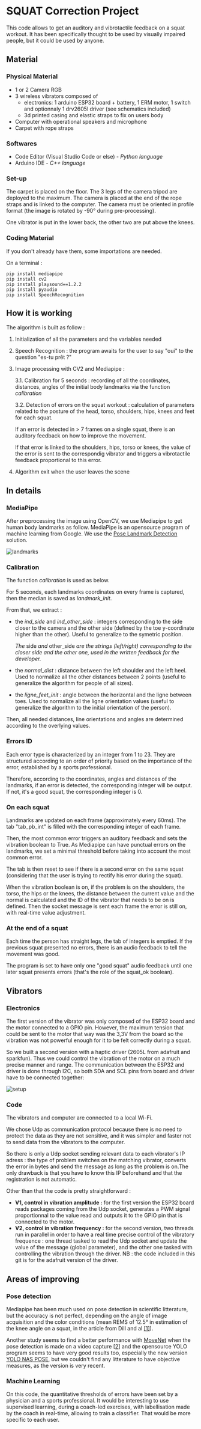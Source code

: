 # SQUAT Correction Project

This code allows to get an auditory and vibrotactile feedback on a squat workout. It has been specifically thought to be used by visually impaired people, but it could be used by anyone. 

## Material

### Physical Material 

- 1 or 2 Camera RGB
- 3 wireless vibrators composed of
     - electronics: 1 arduino ESP32 board + battery, 1 ERM motor, 1 switch and optionnaly 1 drv2605l driver (see schematics included)
     - 3d printed casing and elastic straps to fix on users body
- Computer with operational speakers and microphone
- Carpet with rope straps


### Softwares

- Code Editor (Visual Studio Code or else) - *Python language*
- Arduino IDE - *C++ language*

### Set-up
The carpet is placed on the floor. The 3 legs of the camera tripod are deployed to the maximum. The camera is placed at the end of the rope straps and is linked to the computer. The camera must be oriented in profile format (the image is rotated by -90° during pre-processing). 

One vibrator is put in the lower back, the other two are put above the knees. 

### Coding Material

If you don't already have them, some importations are needed.

On a terminal : 

```
pip install mediapipe
pip install cv2
pip install playsound==1.2.2
pip install pyaudio
pip install SpeechRecognition
```

## How it is working


The algorithm is built as follow :

1. Initialization of all the parameters and the variables needed
   
2.  Speech Recognition : the program awaits for the user to say "oui" to the question "es-tu prêt ?"

3.  Image processing with CV2 and Mediapipe : 

     3.1. Calibration for 5 seconds : recording of all the coordinates, distances, angles of the initial body landmarks via the function *calibration*

     3.2. Detection of errors on the squat workout : calculation of parameters related to the posture of the head, torso, shoulders, hips, knees and feet for each squat.

    If an error is detected in > 7 frames on a single squat, there is an auditory feedback on how to improve the movement.
    
    If that error is linked to the shoulders, hips, torso or knees, the value of the error is sent to the correspondig vibrator and triggers a vibrotactile feedback proportional to this error.

4.  Algorithm exit when the user leaves the scene



## In details 

### MediaPipe

After preprocessing the image using OpenCV, we use Mediapipe to get human body landmarks as follow. MediaPipe is an opensource program of machine learning from Google. We use the [Pose Landmark Detection](https://developers.google.com/mediapipe/solutions/vision/pose_landmarker) solution. 

![landmarks](https://camo.githubusercontent.com/54e5f06106306c59e67acc44c61b2d3087cc0a6ee7004e702deb1b3eb396e571/68747470733a2f2f6d65646961706970652e6465762f696d616765732f6d6f62696c652f706f73655f747261636b696e675f66756c6c5f626f64795f6c616e646d61726b732e706e67)



### Calibration

The function *calibration* is used as below. 

For 5 seconds, each landmarks coordinates on every frame is captured, then the median is saved as *landmark_init*.

From that, we extract :
- the *ind_side* and *ind_other_side* : integers  corresponding to the side closer to the camera and the other side (defined by the toe y-coordinate higher than the other). Useful to generalize to the symetric position. 
    
    *The* side *and* other_side *are the strings (left/right) corresponding to the closer side and the other one, used in the written feedback for the developer.*

- the *normal_dist* : distance between the left shoulder and the left heel. Used to normalize all the other distances between 2 points (useful to generalize the algorithm for people of all sizes).

- the *ligne_feet_init* : angle between the horizontal and the ligne between toes. Used to normalize all the ligne orientation values (useful to generalize the algorithm to the initial orientation of the person).

Then, all needed distances, line orientations and angles are determined according to the overlying values. 


### Errors ID

Each error type is characterized by an integer from 1 to 23. They are structured according to an order of priority based on the importance of the error, established by a sports professional.

Therefore, according to the coordinates, angles and distances of the landmarks, if an error is detected, the corresponding integer will be output. If not, it's a good squat, the corresponding integer is 0. 


### On each squat

Landmarks are updated on each frame (approximately every 60ms). The tab "tab_pb_int" is filled with the corresponding integer of each frame.

Then, the most common error triggers an auditory feedback and sets the vibration boolean to True. 
As Mediapipe can have punctual errors on the landmarks, we set a minimal threshold before taking into account the most common error. 


The tab is then reset to see if there is a second error on the same squat (considering that the user is trying to rectify his error during the squat). 

When the vibration boolean is on, if the problem is on the shoulders, the torso, the hips or the knees, the distance between the current value and the normal is calculated and the ID of the vibrator that needs to be on is defined. Then the socket message is sent each frame the error is still on, with real-time value adjustment. 


### At the end of a squat 
Each time the person has straight legs, the tab of integers is emptied. 
If the previous squat presented no errors, there is an audio feedback to tell the movement was good. 

The program is set to have only one "good squat" audio feedback until one later squat presents errors (that's the role of the squat_ok boolean). 

## Vibrators

### Electronics
The first version of the vibrator was only composed of the ESP32 board and the motor connected to a GPIO pin. However, the maximum tension that could be sent to the motor that way was the 3,3V from the board so the vibration was not powerful enough for it to be felt correctly during a squat.

So we built a second version with a haptic driver (2605L from adafruit and sparkfun). Thus we could control the vibration of the motor on a much precise manner and range. The communication between the ESP32 and driver is done through I2C, so both SDA and SCL pins from board and driver have to be connected together:

![setup](https://github.com/ClaireHzl/Projet_Squat/assets/157631887/b1489261-68bd-49ff-b3cc-8278809a241b)

### Code
The vibrators and computer are connected to a local Wi-Fi.

We chose Udp as communication protocol because there is no need to protect the data as they are not sensitive, and it was simpler and faster not to send data from the vibrators to the computer.

So there is only a Udp socket sending relevant data to each vibrator's IP adress : the type of problem switches on the matching vibrator, converts the error in bytes and send the message as long as the problem is on.The only drawback is that you have to know this IP beforehand and that the registration is not automatic.

Other than that the code is pretty straightforward : 
- **V1, control in vibration amplitude :** for the first version the ESP32 board reads packages coming from the Udp socket, generates a PWM signal proportionnal to the value read and outputs it to the GPIO pin that is connected to the motor.
- **V2, control in vibration frequency :** for the second version, two threads run in parallel in order to have a real time precise control of the vibratory frequence : one thread tasked to read the Udp socket and update the value of the message (global parameter), and the other one tasked with controlling the vibration through the driver.
NB : the code included in this git is for the adafruit version of the driver.

## Areas of improving 

### Pose detection

Mediapipe has been much used on pose detection in scientific litterature, but the accuracy is not perfect, depending on the angle of image acquisition and the color conditions (mean REMS of 12.5° in estimation of the knee angle on a squat, in the article from Dill and al [[1]](https://www.researchgate.net/publication/374081734_Accuracy_Evaluation_of_3D_Pose_Estimation_with_MediaPipe_Pose_for_Physical_Exercises)). 

Another study seems to find a better performance with [MoveNet](https://www.tensorflow.org/hub/tutorials/movenet?hl=en) when the pose detection is made on a video capture [[2](https://www.mdpi.com/1999-5903/14/12/380)] and the opensource YOLO program seems to have very good results too, especially the new version [YOLO NAS POSE](https://github.com/Deci-AI/super-gradients/blob/master/YOLONAS-POSE.md), but we couldn't find any litterature to have objective measures, as the version is very recent. 


### Machine Learning

On this code, the quantitative thresholds of errors have been set by a physician and a sports professional. It would be interesting to use supervised learning, during a coach-led exercises, with labellisation made by the coach in real-time, allowing to train a classifier. That would be more specific to each user. 

